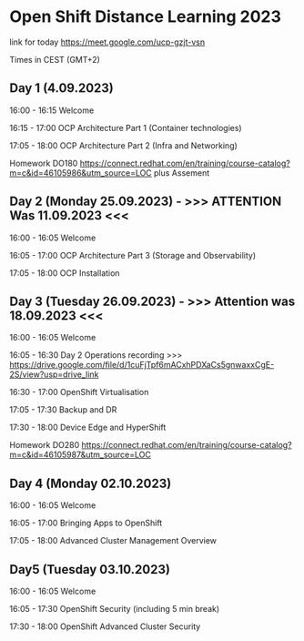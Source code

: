 # Open Shift Distance Learning 2023
link for today https://meet.google.com/ucp-gzjt-vsn

Times in CEST (GMT+2)

## Day 1 (4.09.2023)

16:00 - 16:15		Welcome

16:15 - 17:00		OCP Architecture Part 1 (Container technologies)

17:05 - 18:00		OCP Architecture Part 2 (Infra and Networking)

Homework DO180 https://connect.redhat.com/en/training/course-catalog?m=c&id=46105986&utm_source=LOC plus Assement

## Day 2 (Monday 25.09.2023)  - >>> ATTENTION Was 11.09.2023 <<<

16:00 - 16:05		Welcome

16:05 - 17:00		OCP Architecture Part 3 (Storage and Observability)

17:05 - 18:00		OCP Installation

## Day 3 (Tuesday 26.09.2023)  - >>> Attention was 18.09.2023 <<<

16:00 - 16:05		Welcome

16:05 - 16:30		Day 2 Operations recording >>> https://drive.google.com/file/d/1cuFjTpf6mACxhPDXaCs5gnwaxxCgE-2S/view?usp=drive_link

16:30 - 17:00		OpenShift Virtualisation

17:05 - 17:30		Backup and DR

17:30 - 18:00		Device Edge and HyperShift

Homework		DO280 https://connect.redhat.com/en/training/course-catalog?m=c&id=46105987&utm_source=LOC

## Day 4 (Monday 02.10.2023)

16:00 - 16:05		Welcome

16:05 - 17:00		Bringing Apps to OpenShift

17:05 - 18:00		Advanced Cluster Management Overview

## Day5 (Tuesday 03.10.2023)

16:00 - 16:05		Welcome

16:05 - 17:30		OpenShift Security (including 5 min break)

17:30 - 18:00		OpenShift Advanced Cluster Security 


